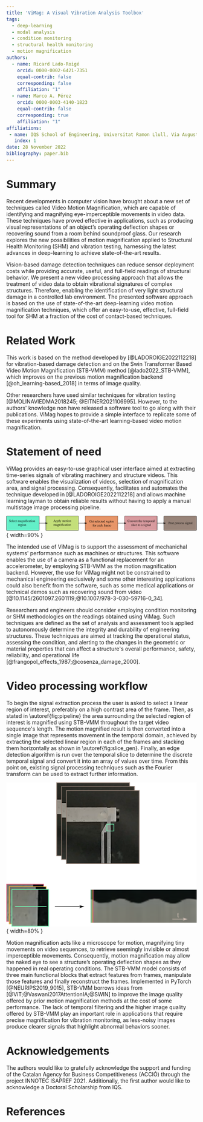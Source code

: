 ```yaml
---
title: 'ViMag: A Visual Vibration Analysis Toolbox'
tags:
  - deep-learning
  - modal analysis
  - condition monitoring
  - structural health monitoring
  - motion magnification
authors:
  - name: Ricard Lado-Roigé
    orcid: 0000-0002-6421-7351
    equal-contrib: false
    corresponding: false
    affiliation: "1"
  - name: Marco A. Pérez
    orcid: 0000-0003-4140-1823
    equal-contrib: false
    corresponding: true
    affiliation: "1"
affiliations:
 - name: IQS School of Engineering, Universitat Ramon Llull, Via Augusta 390, 08017 Barcelona, Spain
   index: 1
date: 28 November 2022
bibliography: paper.bib
---
```


# Summary

Recent developments in computer vision have brought about a new set of techniques called Video Motion Magnification, which are capable of identifying and magnifying eye-imperceptible movements in video data. These techniques have proved effective in applications, such as producing visual representations of an object’s operating deflection shapes or recovering sound from a room behind soundproof glass. Our research explores the new possibilities of motion magnification applied to Structural Health Monitoring (SHM) and vibration testing, harnessing the latest advances in deep-learning to achieve state-of-the-art results.

Vision-based damage detection techniques can reduce sensor deployment costs while providing accurate, useful, and full-field readings of structural behavior. We present a new video processing approach that allows the treatment of video data to obtain vibrational signatures of complex structures. Therefore, enabling the identification of very light structural damage in a controlled lab environment. The presented software approach is based on the use of state-of-the-art deep-learning video motion magnification techniques, which offer an easy-to-use, effective, full-field tool for SHM at a fraction of the cost of contact-based techniques.

# Related Work

This work is based on the method developed by [@LADOROIGE2022112218] for vibration-based damage detection and on the Swin Transformer Based Video Motion Magnification (STB-VMM) method [@lado2022_STB-VMM], which improves on the previous motion magnification backend [@oh_learning-based_2018] in terms of image quality.

Other researchers have used similar techniques for vibration testing [@MOLINAVIEDMA2018245; @EITNER2021106995]. However, to the authors' knowledge non have released a software tool to go along with their publications. ViMag hopes to provide a simple interface to replicate some of these experiments using state-of-the-art learning-based video motion magnification.


# Statement of need

ViMag provides an easy-to-use graphical user interface aimed at extracting time-series signals of vibrating machinery and structure videos. This software enables the visualization of videos, selection of magnification area, and signal processing. Consequently, facilitates and automates the technique developed in [@LADOROIGE2022112218] and allows machine learning layman to obtain reliable results without having to apply a manual multistage image processing pipeline.

![Video sequence to signal pipeline \label{fig:pipeline}](pipeline_chart.png){ width=90% }

The intended use of ViMag is to support the assessment of mechanichal systems' performance such as machines or structures. This software enables the use of a camera as a functional replacement for an accelerometer, by employing STB-VMM as the motion magnification backend. However, the use for ViMag might not be constrained to mechanical engineering exclusively and some other interesting applications could also benefit from the software, such as some medical applications or technical demos such as recovering sound from video [@10.1145/2601097.2601119;@10.1007/978-3-030-59716-0_34].

Researchers and engineers should consider employing condition monitoring or SHM methodologies on the readings obtained using ViMag. Such techniques are defined as the set of analysis and assessment tools applied to autonomously determine the integrity and durability of engineering structures. These techniques are aimed at tracking the operational status, assessing the condition, and alerting to the changes in the geometric or material properties that can affect a structure's overall performance, safety, reliability, and operational life [@frangopol_effects_1987;@cosenza_damage_2000].


# Video processing workflow

To begin the signal extraction process the user is asked to select a linear region of interest, preferably on a high contrast area of the frame. Then, as stated in \autoref{fig:pipeline} the area surrounding the selected region of interest is magnified using STB-VMM throughout the target video sequence's length. The motion magnified result is then converted into a single image that represents movement in the temporal domain, achieved by extracting the selected linear region in each of the frames and stacking them horizontally as shown in \autoref{fig:slice_gen}. Finally, an edge detection algorithm is run over the temporal slice to determine the discrete temporal signal and convert it into an array of values over time. From this point on, existing signal processing techniques such as the Fourier transform can be used to extract further information.

![Video sequence transformation to temporal slice \label{fig:slice_gen}](slice_gen.png){ width=80% }

Motion magnification acts like a microscope for motion, magnifying tiny movements on video sequences, to retrieve seemingly invisible or almost imperceptible movements. Consequently, motion magnification may allow the naked eye to see a structure’s operating deflection shapes as they happened in real operating conditions. The STB-VMM model consists of three main functional blocks that extract features from frames, manipulate those features and finally reconstruct the frames. Implemented in PyTorch [@NEURIPS2019_9015], STB-VMM borrows ideas from [@ViT;@Vaswani2017AttentionIA;@SWIN] to improve the image quality offered by prior motion magnification methods at the cost of some performance. The lack of temporal filtering and the higher image quality offered by STB-VMM play an important role in applications that require precise magnification for vibration monitoring, as less-noisy images produce clearer signals that highlight abnormal behaviors sooner.


# Acknowledgements

The authors would like to gratefully acknowledge the support and funding of the Catalan Agency for Business
Competitiveness (ACCIÓ) through the project INNOTEC ISAPREF 2021. Additionally, the first author would like to
acknowledge a Doctoral Scholarship from IQS.


# References